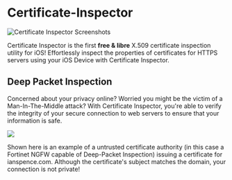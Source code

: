 # Certificate-Inspector

<img src="https://s3.amazonaws.com/aws-website-certificateinspector-ihlyq/assets/img/screenshots.png" alt="Certificate Inspector Screenshots" />

Certificate Inspector is the first **free & libre** X.509 certificate inspection utility for iOS! Effortlessly inspect the properties of certificates for HTTPS servers using your iOS Device with Certificate Inspector.

## Deep Packet Inspection

Concerned about your privacy online? Worried you might be the victim of a Man-In-The-Middle attack? With Certificate Inspector, you're able to verify the integrity of your secure connection to web servers to ensure that your information is safe.

<img src="https://s3.amazonaws.com/aws-website-certificateinspector-ihlyq/assets/img/dpi.png" />

Shown here is an example of a untrusted certificate authority (in this case a Fortinet NGFW capable of Deep-Packet Inspection) issuing a certificate for ianspence.com. Although the certificate's subject matches the domain, your connection is not private!
